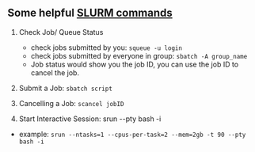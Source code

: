 ## Some helpful [SLURM commands](https://help.rc.ufl.edu/doc/SLURM_Commands)

1. Check Job/ Queue Status
   * check jobs submitted by you: `squeue -u login`
   * check jobs submitted by everyone in group: `sbatch -A group_name`
   * Job status would show you the job ID, you can use the job ID to cancel the job.
     
2. Submit a Job: `sbatch script`

3. Cancelling a Job: `scancel jobID`

4. Start Interactive Session: srun <resources> --pty bash -i
  * example: `srun --ntasks=1 --cpus-per-task=2 --mem=2gb -t 90 --pty bash -i`
